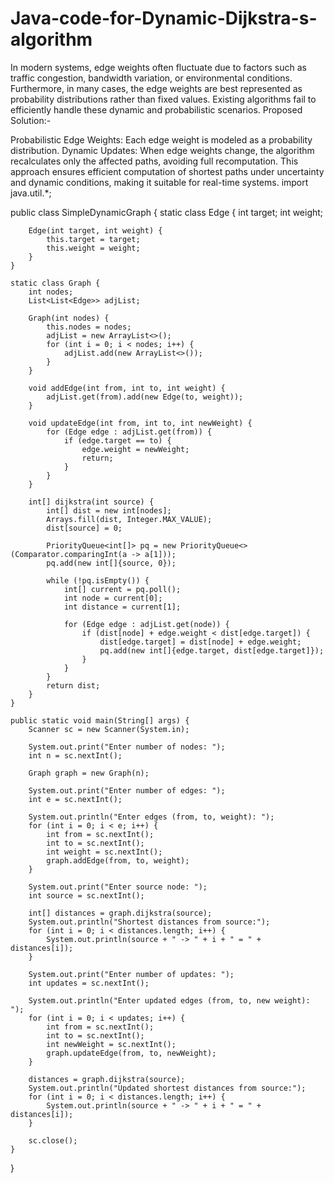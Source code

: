 # Java-code-for-Dynamic-Dijkstra-s-algorithm
In modern systems, edge weights often fluctuate due to factors such as traffic congestion, bandwidth variation, or environmental conditions. Furthermore, in many cases, the edge weights are best represented as probability distributions rather than fixed values. Existing algorithms fail to efficiently handle these dynamic and probabilistic scenarios.
Proposed Solution:-

Probabilistic Edge Weights: Each edge weight is modeled as a probability distribution.
Dynamic Updates: When edge weights change, the algorithm recalculates only the affected paths, avoiding full recomputation.
This approach ensures efficient computation of shortest paths under uncertainty and dynamic conditions, making it suitable for real-time systems.
import java.util.*;

public class SimpleDynamicGraph {
    static class Edge {
        int target;
        int weight;

        Edge(int target, int weight) {
            this.target = target;
            this.weight = weight;
        }
    }

    static class Graph {
        int nodes;
        List<List<Edge>> adjList;

        Graph(int nodes) {
            this.nodes = nodes;
            adjList = new ArrayList<>();
            for (int i = 0; i < nodes; i++) {
                adjList.add(new ArrayList<>());
            }
        }

        void addEdge(int from, int to, int weight) {
            adjList.get(from).add(new Edge(to, weight));
        }

        void updateEdge(int from, int to, int newWeight) {
            for (Edge edge : adjList.get(from)) {
                if (edge.target == to) {
                    edge.weight = newWeight;
                    return;
                }
            }
        }

        int[] dijkstra(int source) {
            int[] dist = new int[nodes];
            Arrays.fill(dist, Integer.MAX_VALUE);
            dist[source] = 0;

            PriorityQueue<int[]> pq = new PriorityQueue<>(Comparator.comparingInt(a -> a[1]));
            pq.add(new int[]{source, 0});

            while (!pq.isEmpty()) {
                int[] current = pq.poll();
                int node = current[0];
                int distance = current[1];

                for (Edge edge : adjList.get(node)) {
                    if (dist[node] + edge.weight < dist[edge.target]) {
                        dist[edge.target] = dist[node] + edge.weight;
                        pq.add(new int[]{edge.target, dist[edge.target]});
                    }
                }
            }
            return dist;
        }
    }

    public static void main(String[] args) {
        Scanner sc = new Scanner(System.in);

        System.out.print("Enter number of nodes: ");
        int n = sc.nextInt();

        Graph graph = new Graph(n);

        System.out.print("Enter number of edges: ");
        int e = sc.nextInt();

        System.out.println("Enter edges (from, to, weight): ");
        for (int i = 0; i < e; i++) {
            int from = sc.nextInt();
            int to = sc.nextInt();
            int weight = sc.nextInt();
            graph.addEdge(from, to, weight);
        }

        System.out.print("Enter source node: ");
        int source = sc.nextInt();

        int[] distances = graph.dijkstra(source);
        System.out.println("Shortest distances from source:");
        for (int i = 0; i < distances.length; i++) {
            System.out.println(source + " -> " + i + " = " + distances[i]);
        }

        System.out.print("Enter number of updates: ");
        int updates = sc.nextInt();

        System.out.println("Enter updated edges (from, to, new weight): ");
        for (int i = 0; i < updates; i++) {
            int from = sc.nextInt();
            int to = sc.nextInt();
            int newWeight = sc.nextInt();
            graph.updateEdge(from, to, newWeight);
        }

        distances = graph.dijkstra(source);
        System.out.println("Updated shortest distances from source:");
        for (int i = 0; i < distances.length; i++) {
            System.out.println(source + " -> " + i + " = " + distances[i]);
        }

        sc.close();
    }
}
